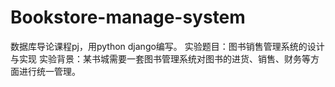 # Bookstore-manage-system
数据库导论课程pj，用python django编写。
实验题目：图书销售管理系统的设计与实现
实验背景：某书城需要一套图书管理系统对图书的进货、销售、财务等方面进行统一管理。
